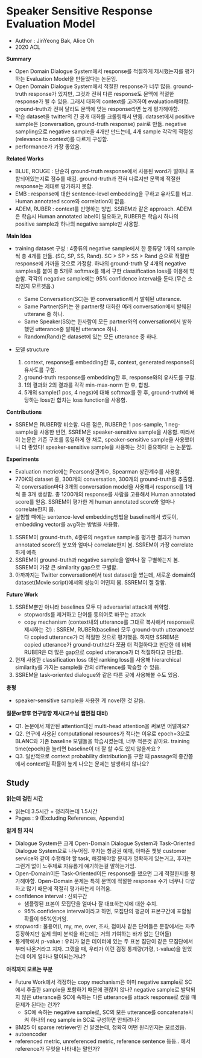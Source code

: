 # Speaker Sensitive Response Evaluation Model
- Author : JinYeong Bak, Alice Oh
- 2020 ACL

**Summary**
- Open Domain Dialogue System에서 response를 적절하게 제시했는지를 평가하는 Evaluation Model을 만들었다는 논문임.
- Open Domain Dialogue System에서 적절한 response가 너무 많음. ground-truth response가 있지만, 그것과 전혀 다른 response도 문맥에 적절한 response가 될 수 있음.
그래서 대화의 context를 고려하여 evaluation해야함. ground-truth과 전혀 달라도 문맥에 맞는 response라면 높게 평가해야함. 
- 학습 dataset을 twitter의 긴 공개 대화를 크롤링해서 만듦. dataset에서 positive sample은 (conversation, ground-truth response) pair로 만듦. negative sampling으로 negative sample을 4개만 만드는데, 4개 sample 각각의 적절성(relevance to context)를 다르게 구성함. 
- performance가 가장 좋았음.

**Related Works**
- BLUE, ROUGE : 단순히 ground-truth response에서 사용된 word가 얼마나 포함되어있는지로 점수를 매김. ground-truth과 전혀 다르지만 문맥에 적절한 response는 제대로 평가하지 못함.
- EMB : response에 대한 sentence-level embedding을 구하고 유사도를 비교. Human annotated score와 correlation이 없음.
- ADEM, RUBER : context를 반영하는 방법. SSREM과 같은 approach. ADEM은 학습시 Human annotated label이 필요하고, RUBER은 학습시 하나의 positive sample과 하나의 negative sample만 사용함.

**Main Idea**
- training dataset 구성 : 4종류의 negative sample에서 한 종류당 1개의 sample씩 총 4개를 만듦. (SC, SP, SS, Rand). SC > SP > SS > Rand 순으로 적절한 response에 가까울 것으로 가정함. 하나의 ground-truth 당 4개의 negative samples를 붙여
총 5개로 softmax를 해서 구한 classification loss를 이용해 학습함. 각각의 negative sample에는 95% confidence interval을 둔다.(무슨 소리인지 모르겟음.)
  - Same Conversation(SC)는 한 conversation에서 발췌된 utterance. 
  - Same Partner(SP)는 한 partner랑 대화한 여러 conversation에서 발췌된 utterane 중 하나. 
  - Same Speaker(SS)는 한사람이 모든 partner와의 conversation에서 발화했던 utterance중 발췌된 utterance 하나. 
  - Random(Rand)은 dataset에 있는 모든 utterance 중 하나.

- 모델 structure
  1. context, response를 embedding한 후, context, generated response의 유사도를 구함. 
  2. ground-truth response를 embedding한 후, response와의 유사도를 구함.
  3. 1의 결과와 2의 결과를 각각 min-max-norm 한 후, 합침.
  4. 5개의 sample(1 pos, 4 negs)에 대해 softmax를 한 후, ground-truth에 해당하는 loss만 합치는 loss function을 사용함.


**Contributions**
- SSREM은 RUBER랑 비슷함. 다른 점은, RUBER은 1 pos-sample, 1 neg-sample을 사용한 반면, SSREM은 speaker-sensitive sample을 사용함. 따라서 이 논문은 기존 구조를 동일하게 한 채로, speaker-sensitive sample을 사용했더니 더 좋았다! speaker-sensitive sample을 사용하는 것이 중요하다! 는 논문임. 

**Experiments**
- Evaluation metric에는 Pearson상관계수, Spearman 상관계수를 사용함.
- 770K의 dataset 중, 300개의 conversation, 300개의 ground-truth를 추출함. 각 conversation마다 3개의 conversation model을 사용해서 response를 1개씩 총 3개 생성함. 
총 1200개의 response를 사람을 고용해서 Human annotated score를 얻음. SSREM이 평가한 게 human annotated score와 얼마나 correlate한지 봄.
- 실험할 때에는 sentence-level embedding방법을 baseline에서 썼듯이, embedding vector를 avg하는 방법을 사용함.
1. SSREM이 ground-truth, 4종류의 negative sample을 평가한 결과가 human annotated score의 분포와 얼마나 correlate한지 봄. SSREM이 가장 correlate하게 예측
2. SSREM이 ground-truth과 negative sample을 얼마나 잘 구별하는지 봄. SSREM이 가장 큰 similarity gap으로 구별함.
3. 아까까지는 Twitter conversation에서 test dataset을 썼는데, 새로운 domain의 dataset(Movie script)에서의 성능이 어떤지 봄. SSREM이 젤 잘함.

**Future Work**
1. SSREM뿐만 아니라 baselines 모두 다 adversarial attack에 취약함. 
    - stopwords를 제거하고 단어를 동의어로 바꾸는 attack 
    - copy mechanism (context내의 utterance를 그대로 복사해서 response로 제시하는 것) : SSREM, RUBER(baseline) 모두 ground-truth utterance보다 copied utterance가 더 적절한 것으로 평가했음. 하지만 SSREM은 copied utterance가 ground-truth보다 쪼끔 더 적절하다고 판단한 데 비해 RUBER은 더 많은 gap으로 copied utterance가 더 적절하다고 판단함. 
2. 현재 사용한 classification loss 대신 ranking loss를 사용해 hierarchical similarity를 가지는 sample들 간의 difference를 학습할 수 있음.
3. SSREM을 task-oriented dialogue와 같은 다른 곳에 사용해볼 수도 있음.

**총평**
- speaker-sensitive sample을 사용한 게 novel한 것 같음.

**질문or향후 연구방향 제시(교수님 랩면접 대비)**
- Q1. 논문에서 제안된 attention대신 multi-head attention을 써보면 어떨까요?
- Q2. 연구에 사용된 computational resources가 적다는 이유로 epoch=3으로 BLANC와 기존 baseline 모델들을 학습시켰는데, 너무 적은것 같아요. training time(epoch)을 늘리면 baseline이 더 잘 할 수도
있지 않을까요 ?
- Q3. 일반적으로 context probability distribution을 구할 때 passage의 중간쯤에서 context일 확률이 높게 나오는 문제는 발생하지 않나요? 

## Study

**읽는데 걸린 시간**
- 읽는데 3.5시간 + 정리하는데 1.5시간
- Pages : 9 (Excluding References, Appendix)

**알게 된 지식**
- Dialogue System은 크게 Open-Domain Dialogue System과 Task-Oriented Dialogue System으로 나누어짐. 후자는 항공권 예매, 아마존 챗봇 customer service와 같이 수행해야 할 task, 해결해야할 문제가 명확하게 있는거고, 후자는 그런거 없이 노주제로 자유롭게 얘기하는걸 말하는거임.
- Open-Domain이든 Task-Oriented이든 response를 했으면 그게 적절한지를 평가해야함. Open-Domain 문제는 특히 문맥에 적절한 response 수가 너무나 다양하고 많기 때문에 적절히 평가하는게 어려움.
- confidence interval : 신뢰구간
  - 샘플링된 표본이 모집단을 얼마나 잘 대표하는지에 대한 수치.
  - 95% confidence interval이라고 하면, 모집단의 평균이 표본구간에 포함될 확률이 95%인거임.
- stopword : 불용어(I, my, me, over, 조사, 접미사 같은 단어들은 문장에서는 자주 등장하지만 실제 의미 분석을 하는데는 거의 기여하는 바가 없는 단어들)
- 통계학에서 p-value : 우리가 얻은 데이터에 있는 두 표본 집단이 같은 모집단에서부터 나온거라고 치자. 그랬을 때, 우리가 이런 검정 통계량(가령, t-value)을 얻었는데 이게 얼마나 말이되는거냐?

**아직까지 모르는 부분**
- Future Work에서 걱정하는 copy mechanism은 이미 negative sample로 SC에서 추출한 sample을 포함하기 때문에 괜찮지 않나? negative sample로 발탁되지 않은 utterance중 SC에 속하는 다른 utterance를 attack response로 썼을 때 문제가 된다는 건가?
  - SC에 속하는 negative sample로, SC의 모든 utterance를 concatenate시켜 하나의 neg sample in SC로 구성하면 안되려나?
- BM25 이 sparse retriever인 건 알겠는데, 정확히 어떤 원리인지는 모르겠음.
- autoencoder
- referenced metric, unreferenced metric, reference sentence 등등.. 에서 reference가 무엇을 나타내는 말인가?

